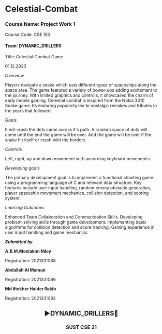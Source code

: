 # Celestial-Combat
<h3>Course Name: Project Work 1</h3> 
Course Code: CSE 150 
<h4>Team: DYNAMIC_DRILLERS </h4>

Title: Celestial Combat  Game


01.12.2023



*Overview*

Players navigate a snake which eats different types of spaceships along the space area. The game featured a variety of power-ups adding excitement to the journey. With limited graphics and controls, it showcased the charm of early mobile gaming. Celestial combat is inspired from the Nokia 3310 Snake game. Its enduring popularity led to nostalgic remakes and tributes in the years that followed.

*Goals*

It will crash the dots came across it's path.
A random space of dots will come until the end the game will be over. And the game will be over if the snake hit itself or crash with the borders.

*Controls*

Left, right, up and down movement with according keyboard movements.

*Developing goals*

The primary development goal is to implement a functional shooting game using a programming language of C and relevant data structure. Key features include user input handling, random enemy obstacle generation, player spaceship movement mechanics, collision detection, and scoring system.



*Learning Outcomes*

Enhanced Team Collaboration and Communication Skills.
Developing problem-solving skills through game development.
Implementing basic algorithms for collision detection and score tracking.
Gaining experience in user input handling and game mechanics.

***Submitted by***



**A.B.M.Mostakim Niloy**

Registration: 2021331088


**Abdullah Al Mamun** 

Registration: 2021331086


**Md Iftekher Haider Rakib** 

Registration: 2021331092




<h2 align="center">▶️DYNAMIC_DRILLERS🙂
</h2>

<h3 align="center">SUST CSE 21
</h3>
